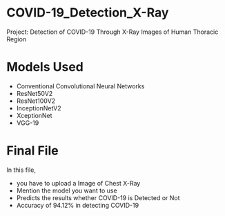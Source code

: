 # COVID-19_Detection_X-Ray
Project: Detection of COVID-19 Through X-Ray Images of Human Thoracic Region

# Models Used
* Conventional Convolutional Neural Networks
* ResNet50V2
* ResNet100V2
* InceptionNetV2
* XceptionNet
* VGG-19

# Final File 
In this file, 
* you have to upload a Image of Chest X-Ray
* Mention the model you want to use 
* Predicts the results whether COVID-19 is Detected or Not
* Accuracy of 94.12% in detecting COVID-19
